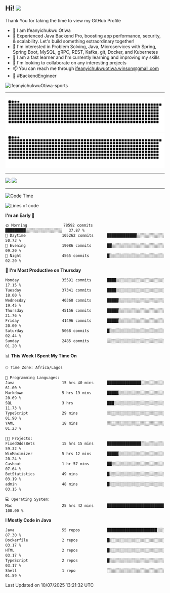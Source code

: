 <!-- BLOG-POST-LIST:START --><!-- BLOG-POST-LIST:END -->

## Hi! <img src="https://media.giphy.com/media/hvRJCLFzcasrR4ia7z/giphy.gif" width="4%"> 

Thank You for taking the time to view my GitHub Profile

- 👋 I am Ifeanyichukwu Otiwa
- 🚀 Experienced Java Backend Pro, boosting app performance, security, & scalability. Let's build something extraordinary together!
- 👀 I'm interested in Problem Solving, Java, Microservices with Spring, Spring Boot, MySQL, gRPC, REST, Kafka, git, Docker, and Kubernetes
- 🌱 I am a fast learner and I'm currently learning and improving my skills
- 💞️ I'm looking to collaborate on any interesting projects
- 📫 You can reach me through ifeanyichukwuotiwa.winson@gmail.com
- 🚀 #BackendEngineer

<p align="left" marginTop="10px"> <img src="https://komarev.com/ghpvc/?username=ifeanyichukwuOtiwa-sports&label=Profile%20views&color=0e75b6&style=for-the-badge" alt="ifeanyichukwuOtiwa-sports" /> </p>

***

<!--🐍📈SNAKEGRAPH / 🌐WEBSITE: https://github.com/Platane/snk -->
![github contribution grid snake animation](https://raw.githubusercontent.com/ifeanyichukwuOtiwa-sports/ifeanyichukwuOtiwa-sports/output/github-contribution-grid-snake-dark.svg#gh-dark-mode-only)![github contribution grid snake animation](https://raw.githubusercontent.com/ifeanyichukwuOtiwa-sports/ifeanyichukwuOtiwa-sports/output/github-contribution-grid-snake.svg#gh-light-mode-only)

***

<p float="left">
  <img float="left" src="https://github-readme-stats.vercel.app/api?username=ifeanyichukwuOtiwa-sports&count_private=true&include_all_commits=true&theme=react&show_icons=true" />
  <img float="right" src="https://github-readme-stats.vercel.app/api/top-langs/?username=ifeanyichukwuOtiwa-sports&layout=compact&show_icons=true&theme=react" /> 
</p>

***



<!--START_SECTION:waka-->
![Code Time](http://img.shields.io/badge/Code%20Time-3%2C940%20hrs%2040%20mins-blue)

![Lines of code](https://img.shields.io/badge/From%20Hello%20World%20I%27ve%20Written-56.7%20million%20lines%20of%20code-blue)

**I'm an Early 🐤** 

```text
🌞 Morning                78592 commits       █████████░░░░░░░░░░░░░░░░   37.87 % 
🌆 Daytime                105262 commits      █████████████░░░░░░░░░░░░   50.73 % 
🌃 Evening                19086 commits       ██░░░░░░░░░░░░░░░░░░░░░░░   09.20 % 
🌙 Night                  4565 commits        █░░░░░░░░░░░░░░░░░░░░░░░░   02.20 % 
```
📅 **I'm Most Productive on Thursday** 

```text
Monday                   35591 commits       ████░░░░░░░░░░░░░░░░░░░░░   17.15 % 
Tuesday                  37341 commits       ████░░░░░░░░░░░░░░░░░░░░░   18.00 % 
Wednesday                40368 commits       █████░░░░░░░░░░░░░░░░░░░░   19.45 % 
Thursday                 45156 commits       █████░░░░░░░░░░░░░░░░░░░░   21.76 % 
Friday                   41496 commits       █████░░░░░░░░░░░░░░░░░░░░   20.00 % 
Saturday                 5068 commits        █░░░░░░░░░░░░░░░░░░░░░░░░   02.44 % 
Sunday                   2485 commits        ░░░░░░░░░░░░░░░░░░░░░░░░░   01.20 % 
```


📊 **This Week I Spent My Time On** 

```text
🕑︎ Time Zone: Africa/Lagos

💬 Programming Languages: 
Java                     15 hrs 40 mins      ███████████████░░░░░░░░░░   61.00 % 
Markdown                 5 hrs 19 mins       █████░░░░░░░░░░░░░░░░░░░░   20.69 % 
SQL                      3 hrs               ███░░░░░░░░░░░░░░░░░░░░░░   11.73 % 
TypeScript               29 mins             ░░░░░░░░░░░░░░░░░░░░░░░░░   01.90 % 
YAML                     18 mins             ░░░░░░░░░░░░░░░░░░░░░░░░░   01.23 % 

🐱‍💻 Projects: 
FixedOddsBets            15 hrs 15 mins      ███████████████░░░░░░░░░░   59.32 % 
WinMaximizer             5 hrs 12 mins       █████░░░░░░░░░░░░░░░░░░░░   20.24 % 
Cashout                  1 hr 57 mins        ██░░░░░░░░░░░░░░░░░░░░░░░   07.64 % 
BetStatistics            49 mins             █░░░░░░░░░░░░░░░░░░░░░░░░   03.19 % 
admin                    48 mins             █░░░░░░░░░░░░░░░░░░░░░░░░   03.15 % 

💻 Operating System: 
Mac                      25 hrs 42 mins      █████████████████████████   100.00 % 
```

**I Mostly Code in Java** 

```text
Java                     55 repos            ██████████████████████░░░   87.30 % 
Dockerfile               2 repos             █░░░░░░░░░░░░░░░░░░░░░░░░   03.17 % 
HTML                     2 repos             █░░░░░░░░░░░░░░░░░░░░░░░░   03.17 % 
TypeScript               2 repos             █░░░░░░░░░░░░░░░░░░░░░░░░   03.17 % 
Shell                    1 repo              ░░░░░░░░░░░░░░░░░░░░░░░░░   01.59 % 
```




 Last Updated on 10/07/2025 13:21:32 UTC
<!--END_SECTION:waka-->

<!--
<p align="center">
![trophy](https://github-profile-trophy.vercel.app/?username=ifeanyichukwuOtiwa-sports&theme=onedark) (https://github.com/ryo-ma/github-profile-trophy)
</p>
-->

<!---
ifeanyi-otiwa/ifeanyi-otiwa is a ✨ special ✨ repository because its `README.md` (this file) appears on your GitHub profile.
You can click the Preview link to take a look at your changes.
--->
